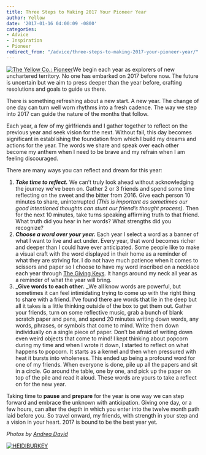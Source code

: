 ```yaml
---
title: Three Steps to Making 2017 Your Pioneer Year
author: Yellow
date: '2017-01-16 04:00:09 -0800'
categories:
- Advice
- Inspiration
- Pioneer
redirect_from: "/advice/three-steps-to-making-2017-your-pioneer-year/"
---
```


[![The Yellow Co.: Pioneer](https://yellow-blog-images.imgix.net/2017/01/PIONEER6.jpg)](https://yellow-blog-images.imgix.net/2017/01/PIONEER6.jpg)We begin each year as explorers of new unchartered territory. No one has embarked on 2017 before now. The future is uncertain but we aim to press deeper than the year before, crafting resolutions and goals to guide us there.

There is something refreshing about a new start. A new year. The change of one day can turn well worn rhythms into a fresh cadence. The way we step into 2017 can guide the nature of the months that follow.

Each year, a few of my girlfriends and I gather together to reflect on the previous year and seek vision for the next. Without fail, this day becomes significant in establishing the foundation from which I build my dreams and actions for the year. The words we share and speak over each other become my anthem when I need to be brave and my refrain when I am feeling discouraged.

There are many ways you can reflect and dream for this year:

1.  _**Take time to reflect.**_ We can’t truly look ahead without acknowledging the journey we've been on. Gather 2 or 3 friends and spend some time reflecting on the sweet and the bitter from 2016\. Give each person 10 minutes to share, uninterrupted _(This is important as sometimes our good intentioned thoughts can stunt our friend’s thought process)._ Then for the next 10 minutes, take turns speaking affirming truth to that friend. What truth did you hear in her words? What strengths did you recognize? 
2.  _**Choose a word over your year.**_ Each year I select a word as a banner of what I want to live and act under. Every year, that word becomes richer and deeper than I could have ever anticipated. Some people like to make a visual craft with the word displayed in their home as a reminder of what they are striving for. I do not have much patience when it comes to scissors and paper so I choose to have my word inscribed on a necklace each year through [The Giving Keys](https://www.thegivingkeys.com/). It hangs around my neck all year as a reminder of what the year will bring.
3.  _**Give words to each other.** _We all know words are powerful, but sometimes it can feel intimidating trying to come up with the right thing to share with a friend. I’ve found there are words that lie in the deep but all it takes is a little thinking outside of the box to get them out. Gather your friends, turn on some reflective music, grab a bunch of blank scratch paper and pens, and spend 20 minutes writing down words, any words, phrases, or symbols that come to mind. Write them down individually on a single piece of paper. Don’t be afraid of writing down even weird objects that come to mind! I kept thinking about popcorn during my time and when I wrote it down, I started to reflect on what happens to popcorn. It starts as a kernel and then when pressured with heat it bursts into wholeness. This ended up being a profound word for one of my friends. When everyone is done, pile up all the papers and sit in a circle. Go around the table, one by one, and pick up the paper on top of the pile and read it aloud. These words are yours to take a reflect on for the new year.

Taking time to **pause** and **prepare** for the year is one way we can step forward and embrace the unknown with anticipation. Giving one day, or a few hours, can alter the depth in which you enter into the twelve month path laid before you. So travel onward, my friends, with strength in your step and a vision in your heart. 2017 is bound to be the best year yet.

_Photos by [Andrea David](http://andreadavid.co/)_

[![HEIDIBURKEY](https://yellow-blog-images.imgix.net/2016/05/HEIDIBURKEY.jpg)](http://www.heidiburkey.com/)
